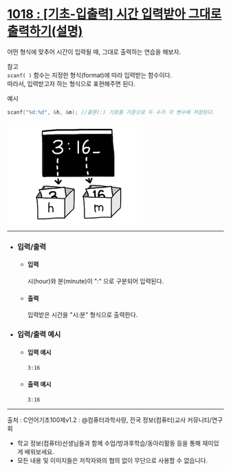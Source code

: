 # [1018 : [기초-입출력] 시간 입력받아 그대로 출력하기(설명)](https://codeup.kr/problem.php?id=1018)

어떤 형식에 맞추어 시간이 입력될 때, 그대로 출력하는 연습을 해보자.

참고
<br />
`scanf( )` 함수는 지정한 형식(format)에 따라 입력받는 함수이다.
<br />
따라서, 입력받고자 하는 형식으로 표현해주면 된다.

예시
```C
scanf("%d:%d", &h, &m); //콜론(:) 기호를 기준으로 두 수가 각 변수에 저장된다.
```

<img src="https://raw.githubusercontent.com/sciencebeta2/PS/refs/heads/main/CodeUp/1018%20%3A%20%5B%EA%B8%B0%EC%B4%88-%EC%9E%85%EC%B6%9C%EB%A0%A5%5D%20%EC%8B%9C%EA%B0%84%20%EC%9E%85%EB%A0%A5%EB%B0%9B%EC%95%84%20%EA%B7%B8%EB%8C%80%EB%A1%9C%20%EC%B6%9C%EB%A0%A5%ED%95%98%EA%B8%B0(%EC%84%A4%EB%AA%85)/codeup_1018.png">

-----------------------------------------------------
- ### 입력/출력
  - #### 입력

    시(hour)와 분(minute)이 ":" 으로 구분되어 입력된다.

  - #### 출력

    입력받은 시간을 "시:분" 형식으로 출력한다.

- ### 입력/출력 예시
  - #### 입력 예시
    ```
    3:16
    ```
  - #### 출력 예시
    ```
    3:16
    ```
---------------------------------------------------
출처 : C언어기초100제v1.2 : @컴퓨터과학사랑, 전국 정보(컴퓨터)교사 커뮤니티/연구회
- 학교 정보(컴퓨터)선생님들과 함께 수업/방과후학습/동아리활동 등을 통해 재미있게 배워보세요. 
- 모든 내용 및 이미지들은 저작자와의 협의 없이 무단으로 사용할 수 없습니다.
